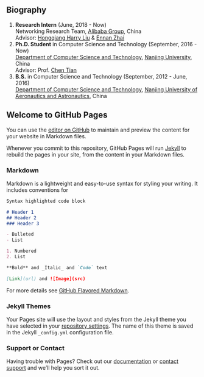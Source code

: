## Biography
1. **Research Intern** (June, 2018 - Now)  
   Networking Research Team, [Alibaba Group](https://www.alibabagroup.com/en/global/home), China  
   Advisor: [Hongqiang Harry Liu](http://www.hongqiangliu.com/) & [Ennan Zhai](https://ennanzhai.github.io/)
2. **Ph.D. Student** in Computer Science and Technology (September, 2016 - Now)  
   [Department of Computer Science and Technology](http://cs.nju.edu.cn/), [Nanjing University](https://www.nju.edu.cn/), China  
   Advisor: Prof. [Chen Tian](https://cs.nju.edu.cn/tianchen/)
3. **B.S.** in Computer Science and Technology (September, 2012 - June, 2016)  
   [Department of Computer Science and Technology](http://cs.nuaa.edu.cn/), [Nanjing University of Aeronautics and Astronautics](http://www.nuaa.edu.cn/), China

## Welcome to GitHub Pages

You can use the [editor on GitHub](https://github.com/bctian/bctian.github.io/edit/master/index.md) to maintain and preview the content for your website in Markdown files.

Whenever you commit to this repository, GitHub Pages will run [Jekyll](https://jekyllrb.com/) to rebuild the pages in your site, from the content in your Markdown files.

### Markdown

Markdown is a lightweight and easy-to-use syntax for styling your writing. It includes conventions for

```markdown
Syntax highlighted code block

# Header 1
## Header 2
### Header 3

- Bulleted
- List

1. Numbered
2. List

**Bold** and _Italic_ and `Code` text

[Link](url) and ![Image](src)
```

For more details see [GitHub Flavored Markdown](https://guides.github.com/features/mastering-markdown/).

### Jekyll Themes

Your Pages site will use the layout and styles from the Jekyll theme you have selected in your [repository settings](https://github.com/bctian/bctian.github.io/settings). The name of this theme is saved in the Jekyll `_config.yml` configuration file.

### Support or Contact

Having trouble with Pages? Check out our [documentation](https://help.github.com/categories/github-pages-basics/) or [contact support](https://github.com/contact) and we’ll help you sort it out.
